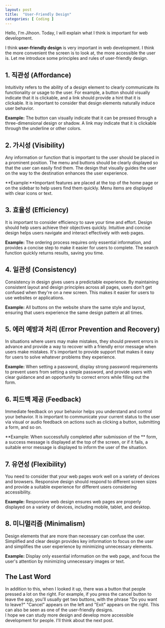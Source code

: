 ```yaml
---
layout: post
title:  "User-Friendly Design"
categories: [ Coding ]
---
```

Hello, I'm Jihoon.
Today, I will explain what I think is important for web development.

I think **user-friendly design** is very important in web development. I think the more convenient the screen is to look at, the more accessible the user is. Let me introduce some principles and rules of user-friendly design.

## 1. 직관성 (Affordance)
Intuitivity refers to the ability of a design element to clearly communicate its functionality or usage to the user. For example, a button should visually indicate that it is clickable, and a link should provide a hint that it is clickable. It is important to consider that design elements naturally induce user behavior.

**Example:** The button can visually indicate that it can be pressed through a three-dimensional design or shadow. A link may indicate that it is clickable through the underline or other colors.

## 2. 가시성 (Visibility)
Any information or function that is important to the user should be placed in a prominent position. The menu and buttons should be clearly displayed so that the user can easily find them. The design that visually guides the user on the way to the destination enhances the user experience.

**Example:**Important features are placed at the top of the home page or on the sidebar to help users find them quickly. Menu items are displayed with clear icons or text.

## 3. 효율성 (Efficiency)
It is important to consider efficiency to save your time and effort. Design should help users achieve their objectives quickly. Intuitive and concise design helps users navigate and interact effectively with web pages.

**Example:** The ordering process requires only essential information, and provides a concise step to make it easier for users to complete. The search function quickly returns results, saving you time.

## 4. 일관성 (Consistency)
Consistency in design gives users a predictable experience. By maintaining consistent layout and design principles across all pages, users don't get confused when they're on a new screen. This makes it easier for users to use websites or applications.

**Example:** All buttons on the website share the same style and layout, ensuring that users experience the same design pattern at all times.

## 5. 에러 예방과 처리 (Error Prevention and Recovery)
In situations where users may make mistakes, they should prevent errors in advance and provide a way to recover with a friendly error message when users make mistakes. It's important to provide support that makes it easy for users to solve whatever problems they experience.

**Example:** When setting a password, display strong password requirements to prevent users from setting a simple password, and provide users with clear guidance and an opportunity to correct errors while filling out the form.

## 6. 피드백 제공 (Feedback)
Immediate feedback on your behavior helps you understand and control your behavior. It is important to communicate your current status to the user via visual or audio feedback on actions such as clicking a button, submitting a form, and so on.

**Example: When successfully completed after submission of the ** form, a success message is displayed at the top of the screen, or if it fails, a suitable error message is displayed to inform the user of the situation.

## 7. 유연성 (Flexibility)
You need to consider that your web pages work well on a variety of devices and browsers. Responsive design should respond to different screen sizes and provide a suitable experience for different users considering accessibility.

**Example:** Responsive web design ensures web pages are properly displayed on a variety of devices, including mobile, tablet, and desktop.

## 8. 미니멀리즘 (Minimalism)
Design elements that are more than necessary can confuse the user. Simplified and clear design provides key information to focus on the user and simplifies the user experience by minimizing unnecessary elements.

**Example:** Display only essential information on the web page, and focus the user's attention by minimizing unnecessary images or text.

## The Last Word
In addition to this, when I looked it up, there was a button that people pressed a lot on the right. For example, if you press the cancel button to leave the app, you'll usually get two buttons, with the phrase "Do you want to leave?" "Cancel" appears on the left and "Exit" appears on the right. This can also be seen as one of the user-friendly designs.<br>I hope we can study more design and develop more accessible development for people. I'll think about the next post.
